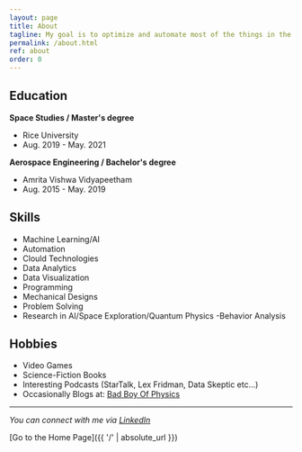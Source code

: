 ```yaml
---
layout: page
title: About
tagline: My goal is to optimize and automate most of the things in the world.
permalink: /about.html
ref: about
order: 0
---
```



## Education

**Space Studies / Master's degree**
- Rice University
- Aug. 2019 - May. 2021

**Aerospace Engineering / Bachelor's degree**
- Amrita Vishwa Vidyapeetham 
- Aug. 2015 - May. 2019


## Skills

- Machine Learning/AI
- Automation
- Clould Technologies
- Data Analytics
- Data Visualization
- Programming
- Mechanical Designs
- Problem Solving
- Research in AI/Space Exploration/Quantum Physics
 -Behavior Analysis


## Hobbies

- Video Games
- Science-Fiction Books
- Interesting Podcasts (StarTalk, Lex Fridman, Data Skeptic etc...)
- Occasionally Blogs at: [Bad Boy Of Physics](https://badboyofphysics.blogspot.com/)


---

*You can connect with me via [LinkedIn](https://www.linkedin.com/in/sankeerthsarvade/)*


[Go to the Home Page]({{ '/' | absolute_url }})

